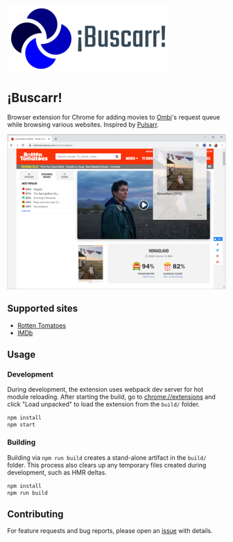 ![Buscarr logo with text](./src/assets/img/logo-with-text.png)

# ¡Buscarr!
Browser extension for Chrome for adding movies to [Ombi](https://github.com/Ombi-app/Ombi)'s request queue while browsing various websites. Inspired by [Pulsarr](https://github.com/roboticsound/Pulsarr).

![Buscarr extension popup showing add to Ombi request queue feature](./src/assets/img/add-to-ombi.png)

## Supported sites
- [Rotten Tomatoes](https://www.rottentomatoes.com/)
- [IMDb](https://www.imdb.com/)

## Usage

### Development
During development, the extension uses webpack dev server for hot module reloading. After starting the build, go to [chrome://extensions](chrome://extensions) and click "Load unpacked" to load the extension from the `build/` folder.

```
npm install
npm start
```

### Building
Building via `npm run build` creates a stand-alone artifact in the `build/` folder. This process also clears up any temporary files created during development, such as HMR deltas.

```
npm install
npm run build
```

## Contributing
For feature requests and bug reports, please open an [issue](https://github.com/mariotacke/buscarr/issues) with details.